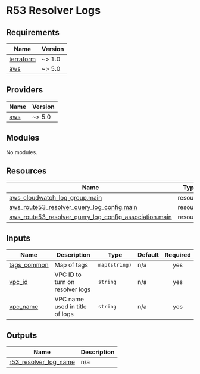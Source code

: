 # R53 Resolver Logs

<!-- BEGIN_TF_DOCS -->
## Requirements

| Name | Version |
|------|---------|
| <a name="requirement_terraform"></a> [terraform](#requirement\_terraform) | ~> 1.0 |
| <a name="requirement_aws"></a> [aws](#requirement\_aws) | ~> 5.0 |

## Providers

| Name | Version |
|------|---------|
| <a name="provider_aws"></a> [aws](#provider\_aws) | ~> 5.0 |

## Modules

No modules.

## Resources

| Name | Type |
|------|------|
| [aws_cloudwatch_log_group.main](https://registry.terraform.io/providers/hashicorp/aws/latest/docs/resources/cloudwatch_log_group) | resource |
| [aws_route53_resolver_query_log_config.main](https://registry.terraform.io/providers/hashicorp/aws/latest/docs/resources/route53_resolver_query_log_config) | resource |
| [aws_route53_resolver_query_log_config_association.main](https://registry.terraform.io/providers/hashicorp/aws/latest/docs/resources/route53_resolver_query_log_config_association) | resource |

## Inputs

| Name | Description | Type | Default | Required |
|------|-------------|------|---------|:--------:|
| <a name="input_tags_common"></a> [tags\_common](#input\_tags\_common) | Map of tags | `map(string)` | n/a | yes |
| <a name="input_vpc_id"></a> [vpc\_id](#input\_vpc\_id) | VPC ID to turn on resolver logs | `string` | n/a | yes |
| <a name="input_vpc_name"></a> [vpc\_name](#input\_vpc\_name) | VPC name used in title of logs | `string` | n/a | yes |

## Outputs

| Name | Description |
|------|-------------|
| <a name="output_r53_resolver_log_name"></a> [r53\_resolver\_log\_name](#output\_r53\_resolver\_log\_name) | n/a |
<!-- END_TF_DOCS -->
